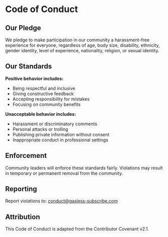 # Code of Conduct

## Our Pledge

We pledge to make participation in our community a harassment-free experience for everyone, regardless of age, body size, disability, ethnicity, gender identity, level of experience, nationality, religion, or sexual identity.

## Our Standards

**Positive behavior includes:**
* Being respectful and inclusive
* Giving constructive feedback
* Accepting responsibility for mistakes
* Focusing on community benefits

**Unacceptable behavior includes:**
* Harassment or discriminatory comments
* Personal attacks or trolling
* Publishing private information without consent
* Inappropriate conduct in professional settings

## Enforcement

Community leaders will enforce these standards fairly. Violations may result in temporary or permanent removal from the community.

## Reporting

Report violations to: conduct@gasless-subscribe.com

## Attribution

This Code of Conduct is adapted from the Contributor Covenant v2.1.